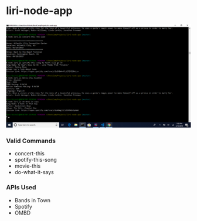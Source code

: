 # liri-node-app

![Command Line Example](./images/ScreenshotofWorkingCommands.png)

### Valid Commands
* concert-this
* spotify-this-song
* movie-this
* do-what-it-says

### APIs Used
* Bands in Town
* Spotify
* OMBD